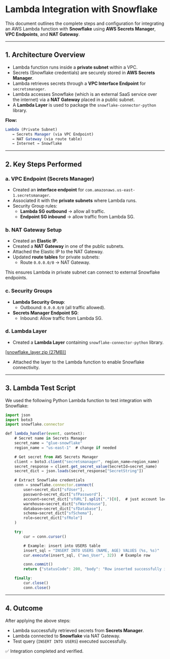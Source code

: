 # Lambda Integration with Snowflake

This document outlines the complete steps and configuration for integrating an AWS Lambda function with **Snowflake** using **AWS Secrets Manager**, **VPC Endpoints**, and **NAT Gateway**.

***

## 1. Architecture Overview

* Lambda function runs inside a **private subnet** within a VPC.
* Secrets (Snowflake credentials) are securely stored in **AWS Secrets Manager**.
* Lambda retrieves secrets through a **VPC Interface Endpoint** for `secretsmanager`.
* Lambda accesses Snowflake (which is an external SaaS service over the internet) via a **NAT Gateway** placed in a public subnet.
* A **Lambda Layer** is used to package the `snowflake-connector-python` library.

**Flow:**

```javascript
Lambda (Private Subnet)
   → Secrets Manager (via VPC Endpoint)
   → NAT Gateway (via route table)
   → Internet → Snowflake
```

***

## 2. Key Steps Performed

### a. VPC Endpoint (Secrets Manager)

* Created an **interface endpoint** for `com.amazonaws.us-east-1.secretsmanager`.
* Associated it with the **private subnets** where Lambda runs.
* Security Group rules:
  * **Lambda SG outbound** → allow all traffic.
  * **Endpoint SG inbound** → allow traffic from Lambda SG.

### b. NAT Gateway Setup

* Created an **Elastic IP**.
* Created a **NAT Gateway** in one of the public subnets.
* Attached the Elastic IP to the NAT Gateway.
* Updated **route tables** for private subnets:
  * Route `0.0.0.0/0` → NAT Gateway.

This ensures Lambda in private subnet can connect to external Snowflake endpoints.

### c. Security Groups

* **Lambda Security Group**:
  * Outbound: `0.0.0.0/0` (all traffic allowed).
* **Secrets Manager Endpoint SG**:
  * Inbound: Allow traffic from Lambda SG.

### d. Lambda Layer

* Created a **Lambda Layer** containing `snowflake-connector-python` library.

[\[snowflake\_layer.zip (27MB)\]](media_Lambda%20Integration%20with%20Snowflake/dcQ1_fzFRdAV_d-snowflake_layer.zip)

* Attached the layer to the Lambda function to enable Snowflake connectivity.

***

## 3. Lambda Test Script

We used the following Python Lambda function to test integration with Snowflake:

```javascript
import json
import boto3
import snowflake.connector

def lambda_handler(event, context):
    # Secret name in Secrets Manager
    secret_name = "glue-snowflake"
    region_name = "us-east-1"  # change if needed

    # Get secret from AWS Secrets Manager
    client = boto3.client("secretsmanager", region_name=region_name)
    secret_response = client.get_secret_value(SecretId=secret_name)
    secret_dict = json.loads(secret_response["SecretString"])

    # Extract Snowflake credentials
    conn = snowflake.connector.connect(
        user=secret_dict["sfUser"],
        password=secret_dict["sfPassword"],
        account=secret_dict["sfURL"].split(".")[0],  # just account locator
        warehouse=secret_dict["sfWarehouse"],
        database=secret_dict["sfDatabase"],
        schema=secret_dict["sfSchema"],
        role=secret_dict["sfRole"]
    )

    try:
        cur = conn.cursor()

        # Example: insert into USERS table
        insert_sql = "INSERT INTO USERS (NAME, AGE) VALUES (%s, %s)"
        cur.execute(insert_sql, ("aws_User", 32))  # Example row

        conn.commit()
        return {"statusCode": 200, "body": "Row inserted successfully into USERS!"}

    finally:
        cur.close()
        conn.close()
```

***

## 4. Outcome

After applying the above steps:

* Lambda successfully retrieved secrets from **Secrets Manager**.
* Lambda connected to **Snowflake** via NAT Gateway.
* Test query (`INSERT INTO USERS`) executed successfully.

✅ Integration completed and verified.

          
